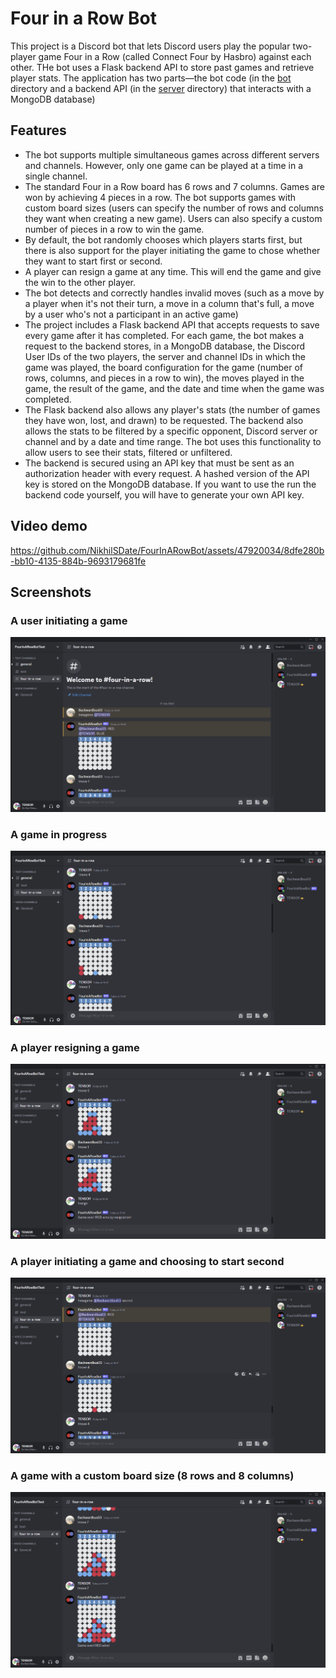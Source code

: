 # Four in a Row Bot

This project is a Discord bot that lets Discord users play the popular two-player game 
Four in a Row (called Connect Four by Hasbro) against each other. THe bot uses a Flask backend API to store past games and retrieve player stats. The application has two parts—the bot code (in the [bot](/bot) directory and a backend API (in the [server](/server) directory) that interacts with a MongoDB database)

## Features


* The bot supports multiple simultaneous games across different servers and channels. However, 
only one game can be played at a time in a single channel.
* The standard Four in a Row board has 6 rows and 7 columns. Games are won by achieving 4 pieces in a row. The bot 
  supports games with custom board sizes (users can specify the number of rows and columns they want when creating  a new game).
  Users can also specify a custom number of pieces in a row to win the game.
* By default, the bot randomly chooses which players starts first, but there is also support for the player 
  initiating the game to chose whether they want to start first or second.
* A player can resign a game at any time. This will end the game and give the win to the other player.
* The bot detects and correctly handles invalid moves (such as a move by a player when it's not their turn, a move 
  in a column that's full, a move by a user who's not a participant in an active game)
* The project includes a Flask backend API that accepts requests to save every game after it has completed. For each game, the bot makes a request to the backend stores, in a MongoDB database, the Discord User IDs of the two players, the server and channel IDs in which the game was played, the board configuration for the game (number of rows, columns, and pieces in a row to win), the moves played in the game, the result of the game, and the date and time when the game was completed.
* The Flask backend also allows any player's stats (the number of games they have won, lost, and drawn) to be requested. The backend also allows the stats to be filtered by a specific opponent, Discord server or channel and by a date and time range. The bot uses this functionality to allow users to see their stats, filtered or unfiltered.
* The backend is secured using an API key that must be sent as an authorization header with every request. A hashed version of the API key is stored on the MongoDB database. If you want to use the run the backend code yourself, you will have to generate your own API key.

## Video demo

https://github.com/NikhilSDate/FourInARowBot/assets/47920034/8dfe280b-bb10-4135-884b-9693179681fe

## Screenshots

### A user initiating a game
![game start](media/game_start.png)

### A game in progress

![game in progress](media/game_in_progress.png)

### A player resigning a game

![resign](media/resign.png)

### A player initiating a game and choosing to start second
![starting second](media/starting_second.png)

### A game with a custom board size (8 rows and 8 columns)

![8x8 board](media/custom_board.png)




